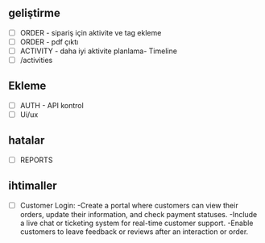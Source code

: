 ## geliştirme
- [ ] ORDER - sipariş için aktivite ve tag ekleme 
- [ ] ORDER - pdf çıktı
- [ ] ACTIVITY - daha iyi aktivite planlama- Timeline
- [ ] /activities

## Ekleme
- [ ] AUTH - API kontrol
- [ ] Ui/ux 

## hatalar
- [ ] REPORTS

## ihtimaller
- [ ] Customer Login: 
    -Create a portal where customers can view their orders, update their information, and check payment statuses. 
    -Include a live chat or ticketing system for real-time customer support.
    -Enable customers to leave feedback or reviews after an interaction or order.